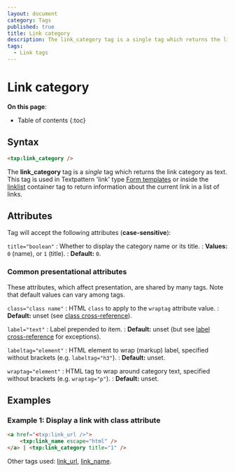```yaml
---
layout: document
category: Tags
published: true
title: Link category
description: The link_category tag is a single tag which returns the link category as text.
tags:
  - Link tags
---
```


# Link category

**On this page**:

* Table of contents
{:toc}

## Syntax

~~~ html
<txp:link_category />
~~~

The **link_category** tag is a *single* tag which returns the link category as text. This tag is used in Textpattern 'link' type [Form templates](/themes/form-templates-explained) or inside the [linklist](linklist) container tag to return information about the current link in a list of links.

## Attributes

Tag will accept the following attributes (**case-sensitive**):

`title="boolean"`
: Whether to display the category name or its title.
: **Values:** `0` (name), or `1` (title).
: **Default:** `0`.

### Common presentational attributes

These attributes, which affect presentation, are shared by many tags. Note that default values can vary among tags.

`class="class name"`
: HTML `class` to apply to the `wraptag` attribute value.
: **Default:** unset (see [class cross-reference](/tags/tag-attributes-cross-reference#class)).

`label="text"`
: Label prepended to item.
: **Default:** unset (but see [label cross-reference](/tags/tag-attributes-cross-reference#label) for exceptions).

`labeltag="element"`
: HTML element to wrap (markup) label, specified without brackets (e.g. `labeltag="h3"`).
: **Default:** unset.

`wraptag="element"`
: HTML tag to wrap around category text, specified without brackets (e.g. `wraptag="p"`).
: **Default:** unset.

## Examples

### Example 1: Display a link with class attribute

~~~ html
<a href="<txp:link_url />">
    <txp:link_name escape="html" />
</a> | <txp:link_category title="1" />
~~~

Other tags used: [link_url](link_url), [link_name](link_name).
